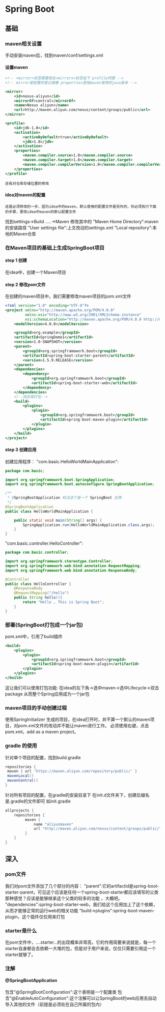 # Spring Boot

## 基础

### maven相关设置

手动安装maven后，找到maven/conf/settings.xml

#### 设置maven

```xml
<!-- <mirror>标签需要放在<mirrors>标签组下 profile同理 -->
<!-- mirror是配置阿里云镜像 properties是指maven使用的java版本 -->

<mirror>
    <id>nexus-aliyun</id>
    <mirrorOf>central</mirrorOf>
    <name>Nexus aliyun</name>
    <url>http://maven.aliyun.com/nexus/content/groups/public</url>
</mirror>

<profile>
    <id>jdk-1.8</id>
    <activation>
        <activeByDefault>true</activeByDefault>
        <jdk>1.8</jdk>
    </activation>
    <properties>
        <maven.compiler.source>1.8</maven.compiler.source>
        <maven.compiler.target>1.8</maven.compiler.target>
        <maven.compiler.compilerVersion>1.8</maven.compiler.compilerVersion>
    </properties>
</profile>
```

```
还有对仓库存储位置的修改
```

#### idea对maven的配置

```
这是必须修改的一步，因为idea中的maven，默认使用的配置文件是另外的，你必须执行下面的步骤，更改idea中maven的默认配置文件
```


找到settings->Build .....->Maven
修改其中的
"Maven Home Directory":maven的安装路径
"User settings file":上文改动的settings.xml
"Local repository":本地的Maven仓库

### 在Maven项目的基础上生成SpringBoot项目

#### step 1 创建

在idea中，创建一个Maven项目

#### step 2 修改pom文件

在创建的maven项目中，我们需要修改maven项目的pom.xml文件

```xml
<?xml version="1.0" encoding="UTF-8"?>
<project xmlns="http://maven.apache.org/POM/4.0.0"
         xmlns:xsi="http://www.w3.org/2001/XMLSchema-instance"
         xsi:schemaLocation="http://maven.apache.org/POM/4.0.0 http://maven.apache.org/xsd/maven-4.0.0.xsd">
    <modelVersion>4.0.0</modelVersion>

    <groupId>org.example</groupId>
    <artifactId>SpringDemo1</artifactId>
    <version>1.0-SNAPSHOT</version>
    <parent>
        <groupId>org.springframework.boot</groupId>
        <artifactId>spring-boot-starter-parent</artifactId>
        <version>1.5.9.RELEASE</version>
    </parent>
    <dependencies>
        <dependency>
            <groupId>org.springframework.boot</groupId>
            <artifactId>spring-boot-starter-web</artifactId>
        </dependency>
    </dependencies>
    <!--将应用打包-->
    <build>
        <plugins>
            <plugin>
                <groupId>org.springframework.boot</groupId>
                <artifactId>spring-boot-maven-plugin</artifactId>
            </plugin>
        </plugins>
    </build>
</project>
```

#### step 3 创建应用

创建应用程序：
"com.basic.HelloWorldMainApplication":

```java
package com.basic;

import org.springframework.boot.SpringApplication;
import org.springframework.boot.autoconfigure.SpringBootApplication;

/**
 * @SpringBootApplication 标注这个是一个 SpringBoot 应用
 */
@SpringBootApplication
public class HelloWorldMainApplication {

    public static void main(String[] args) {
        SpringApplication.run(HelloWorldMainApplication.class,args);
    }
}
```

"com.basic.controller.HelloController":

```java
package com.basic.controller;

import org.springframework.stereotype.Controller;
import org.springframework.web.bind.annotation.RequestMapping;
import org.springframework.web.bind.annotation.ResponseBody;

@Controller
public class HelloController {
    @ResponseBody
    @RequestMapping("/hello")
    public String hello(){
        return "Hello , This is Spring Boot";
    }
}
```

### 部署(SpringBoot打包成一个jar包)

pom.xml中，引用了build插件

```xml
<build>
    <plugins>
        <plugin>
            <groupId>org.springframework.boot</groupId>
            <artifactId>spring-boot-maven-plugin</artifactId>
        </plugin>
    </plugins>
</build>
```

这让我们可以使用打包功能:
在idea的左下角->选中maven->选中Lifecycle->双击package
从而整个Spring应用成为一个jar包

### maven项目的手动创建过程

使用SpringInitializer 生成的项目，在idea打开时，并不算一个默认的maven项目，对pom.xml文件的改动并不能让maven进行工作。
必须使用右键，点击pom.xml，add as a maven project。

### gradle 的使用

针对单个项目的配置，找到build.gradle

```gradle
repositories {
 maven { url 'https://maven.aliyun.com/repository/public/' }
 mavenLocal()
 mavenCentral()
}
```

针对所有项目的配置，在gradle的安装目录下
在init.d文件夹下，创建后缀名是.gradle的文件即可
如init.gradle

```gradle
allprojects {
    repositories {
         maven {
             name "aliyunmaven"
             url "http://maven.aliyun.com/nexus/content/groups/public/"
         }
    }
}
```

## 深入

### pom文件

我们对pom文件添加了几个部分的内容：
"parent":它的artifactid是spring-boot-starter-parent，可见这个应该是任何一个spring-boot-starter都应该填写的父类那种感觉？应该是能够继承这个父类的较多的功能
，大概吧。
"dependencies":spring-boot-starter-web，我们给这个应用加上了这个依赖，从而才能够正常的运行web的相关功能
"build->plugins":spring-boot-maven-plugin，这个插件仅仅用来打包

### starter是什么

在pom文件中，....starter...的出现概率非常高，它的作用简要来说就是，每一个starter自身都会去依赖一大堆的包，但是对于用户来说，仅仅只需要引用这一个starter就够了。

### 注解

#### @SpringBootApplication

包含"@SpringBootConfiguration":这个表明是一个配置类
包含"@EnableAutoConfiguration":这个注解可以让SpringBoot的web应用去自动导入其他的文件（前提是必须处在自己所属的包内）
